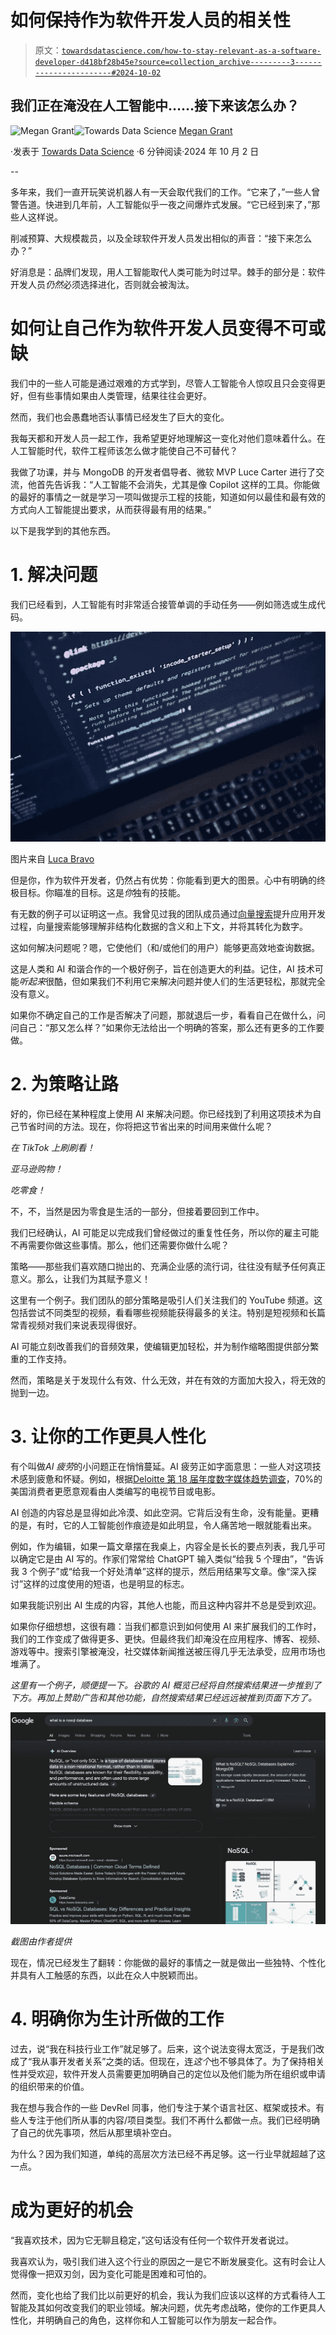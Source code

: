# 如何保持作为软件开发人员的相关性

> 原文：[`towardsdatascience.com/how-to-stay-relevant-as-a-software-developer-d418bf28b45e?source=collection_archive---------3-----------------------#2024-10-02`](https://towardsdatascience.com/how-to-stay-relevant-as-a-software-developer-d418bf28b45e?source=collection_archive---------3-----------------------#2024-10-02)

## 我们正在淹没在人工智能中……接下来该怎么办？

[](https://medium.com/@megan_50467?source=post_page---byline--d418bf28b45e--------------------------------)![Megan Grant](https://medium.com/@megan_50467?source=post_page---byline--d418bf28b45e--------------------------------)[](https://towardsdatascience.com/?source=post_page---byline--d418bf28b45e--------------------------------)![Towards Data Science](https://towardsdatascience.com/?source=post_page---byline--d418bf28b45e--------------------------------) [Megan Grant](https://medium.com/@megan_50467?source=post_page---byline--d418bf28b45e--------------------------------)

·发表于 [Towards Data Science](https://towardsdatascience.com/?source=post_page---byline--d418bf28b45e--------------------------------) ·6 分钟阅读·2024 年 10 月 2 日

--

多年来，我们一直开玩笑说机器人有一天会取代我们的工作。“它来了，”一些人曾警告道。快进到几年前，人工智能似乎一夜之间爆炸式发展。“它已经到来了，”那些人这样说。

削减预算、大规模裁员，以及全球软件开发人员发出相似的声音：“接下来怎么办？”

好消息是：品牌们发现，用人工智能取代人类可能为时过早。棘手的部分是：软件开发人员*仍然*必须选择进化，否则就会被淘汰。

# 如何让自己作为软件开发人员变得不可或缺

我们中的一些人可能是通过艰难的方式学到，尽管人工智能令人惊叹且只会变得更好，但有些事情如果由人类管理，结果往往会更好。

然而，我们也会愚蠢地否认事情已经发生了巨大的变化。

我每天都和开发人员一起工作，我希望更好地理解这一变化对他们意味着什么。在人工智能时代，软件工程师该怎么做才能使自己不可替代？

我做了功课，并与 MongoDB 的开发者倡导者、微软 MVP Luce Carter 进行了交流，他首先告诉我：“人工智能不会消失，尤其是像 Copilot 这样的工具。你能做的最好的事情之一就是学习一项叫做提示工程的技能，知道如何以最佳和最有效的方式向人工智能提出要求，从而获得最有用的结果。”

以下是我学到的其他东西。

# 1\. 解决问题

我们已经看到，人工智能有时非常适合接管单调的手动任务——例如筛选或生成代码。

![](img/b9ee513679038343e14b7cad39d4597b.png)

图片来自 [Luca Bravo](https://unsplash.com/@lucabravo)

但是你，作为软件开发者，仍然占有优势：你能看到更大的图景。心中有明确的终极目标。你瞄准的目标。这是*你*独有的技能。

有无数的例子可以证明这一点。我曾见过我的团队成员通过[向量搜索](https://mdb.link/mdb-vector-search)提升应用开发过程，向量搜索能够理解非结构化数据的含义和上下文，并将其转化为数字。

这如何解决问题呢？嗯，它使他们（和/或他们的用户）能够更高效地查询数据。

这是人类和 AI 和谐合作的一个极好例子，旨在创造更大的利益。记住，AI 技术可能*听起来*很酷，但如果我们不利用它来解决问题并使人们的生活更轻松，那就完全没有意义。

如果你不确定自己的工作是否解决了问题，那就退后一步，看看自己在做什么，问问自己：“那又怎么样？”如果你无法给出一个明确的答案，那么还有更多的工作要做。

# 2\. 为策略让路

好的，你已经在某种程度上使用 AI 来解决问题。你已经找到了利用这项技术为自己节省时间的方法。现在，你将把这节省出来的时间用来做什么呢？

*在 TikTok 上刷刷看！*

*亚马逊购物！*

*吃零食！*

不，不，当然是因为零食是生活的一部分，但接着要回到工作中。

我们已经确认，AI 可能足以完成我们曾经做过的重复性任务，所以你的雇主可能不再需要你做这些事情。那么，他们还需要你做什么呢？

策略——那些我们喜欢随口抛出的、充满企业感的流行词，往往没有赋予任何真正意义。那么，让我们为其赋予意义！

这里有一个例子。我们团队的部分策略是吸引人们关注我们的 YouTube 频道。这包括尝试不同类型的视频，看看哪些视频能获得最多的关注。特别是短视频和长篇常青视频对我们来说表现得很好。

AI 可能立刻改善我们的音频效果，使编辑更加轻松，并为制作缩略图提供部分繁重的工作支持。

然而，策略是关于发现什么有效、什么无效，并在有效的方面加大投入，将无效的抛到一边。

# 3\. 让你的工作更具人性化

有个叫做*AI 疲劳*的小问题正在悄悄蔓延。AI 疲劳正如字面意思：一些人对这项技术感到疲惫和怀疑。例如，根据[Deloitte 第 18 届年度数字媒体趋势调查](https://www2.deloitte.com/content/dam/insights/articles/us176942_tmt_digital-media-trends-2024/DI_Digital-media-trends-2024.pdf)，70%的美国消费者更愿意观看由人类编写的电视节目或电影。

AI 创造的内容总是显得如此冷漠、如此空洞。它背后没有生命，没有能量。更糟的是，有时，它的人工智能创作痕迹是如此明显，令人痛苦地一眼就能看出来。

例如，作为编辑，如果一篇文章摆在我桌上，内容全是长长的要点列表，我几乎可以确定它是由 AI 写的。作家们常常给 ChatGPT 输入类似“给我 5 个理由”，“告诉我 3 个例子”或“给我一个好处清单”这样的提示，然后用结果写文章。像“深入探讨”这样的过度使用的短语，也是明显的标志。

如果我能识别出 AI 生成的内容，其他人也能，而且这种内容并不总是受到欢迎。

如果你仔细想想，这很有趣：当我们都意识到如何使用 AI 来扩展我们的工作时，我们的工作变成了做得更多、更快。但最终我们却淹没在应用程序、博客、视频、游戏等中。搜索引擎被淹没，社交媒体新闻推送被压得几乎无法承受，应用市场也堆满了。

*这里有一个例子，顺便提一下。谷歌的 AI 概览已经将自然搜索结果进一步推到了下方。再加上赞助广告和其他功能，自然搜索结果已经远远被推到页面下方了。*

![](img/43baeeca8a09317a933d4b8eac6f3ba4.png)

*截图由作者提供*

现在，情况已经发生了翻转：你能做的最好的事情之一就是做出一些独特、个性化并具有人工触感的东西，以此在众人中脱颖而出。

# 4\. 明确你为生计所做的工作

过去，说“我在科技行业工作”就足够了。后来，这个说法变得太宽泛，于是我们改成了“我从事开发者关系”之类的话。但现在，连*这个*也不够具体了。为了保持相关性并受欢迎，软件开发人员需要更加明确自己的定位以及他们能为所在组织或申请的组织带来的价值。

我在想与我合作的一些 DevRel 同事，他们专注于某个语言社区、框架或技术。有些人专注于他们所从事的内容/项目类型。我们不再什么都做一点。我们已经明确了自己的优先事项，然后从那里填补空白。

为什么？因为我们知道，单纯的高层次方法已经不再足够。这一行业早就超越了这一点。

# 成为更好的机会

“我喜欢技术，因为它无聊且稳定，”这句话没有任何一个软件开发者说过。

我喜欢认为，吸引我们进入这个行业的原因之一是它不断发展变化。这有时会让人觉得像一把双刃剑，因为变化可能是困难和可怕的。

然而，变化也给了我们比以前更好的机会，我认为我们应该以这样的方式看待人工智能及其如何改变我们的职业领域。解决问题，优先考虑战略，使你的工作更具人性化，并明确自己的角色，这样你和人工智能可以作为朋友一起合作。
